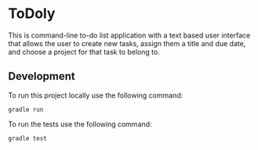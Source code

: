 # ToDoly

This is command-line to-do list application with a text based user interface that allows the user to create new tasks, assign them a title and due date, and choose a project for that task to belong to.

## Development

To run this project locally use the following command:

`gradle run`

To run the tests use the following command:

`gradle test`
